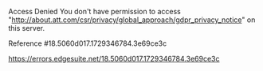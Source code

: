 Access Denied
You don't have permission to access "http://about.att.com/csr/privacy/global_approach/gdpr_privacy_notice" on this server.

Reference #18.5060d017.1729346784.3e69ce3c

https://errors.edgesuite.net/18.5060d017.1729346784.3e69ce3c